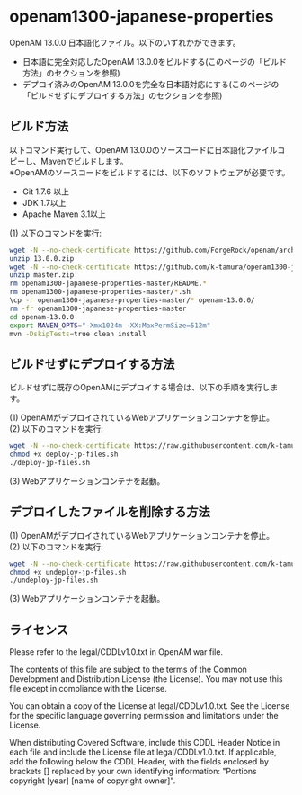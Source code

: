 # openam1300-japanese-properties
OpenAM 13.0.0 日本語化ファイル。以下のいずれかができます。
* 日本語に完全対応したOpenAM 13.0.0をビルドする(このページの「ビルド方法」のセクションを参照)
* デプロイ済みのOpenAM 13.0.0を完全な日本語対応にする(このページの「ビルドせずにデプロイする方法」のセクションを参照)

ビルド方法
------
以下コマンド実行して、OpenAM 13.0.0のソースコードに日本語化ファイルコピーし、Mavenでビルドします。  
※OpenAMのソースコードをビルドするには、以下のソフトウェアが必要です。
- Git 1.7.6 以上
- JDK 1.7以上
- Apache Maven 3.1以上

(1) 以下のコマンドを実行:  
```bash
wget -N --no-check-certificate https://github.com/ForgeRock/openam/archive/13.0.0.zip
unzip 13.0.0.zip
wget -N --no-check-certificate https://github.com/k-tamura/openam1300-japanese-properties/archive/master.zip
unzip master.zip
rm openam1300-japanese-properties-master/README.*
rm openam1300-japanese-properties-master/*.sh
\cp -r openam1300-japanese-properties-master/* openam-13.0.0/
rm -fr openam1300-japanese-properties-master
cd openam-13.0.0
export MAVEN_OPTS="-Xmx1024m -XX:MaxPermSize=512m"
mvn -DskipTests=true clean install
```

ビルドせずにデプロイする方法
------
ビルドせずに既存のOpenAMにデプロイする場合は、以下の手順を実行します。

(1) OpenAMがデプロイされているWebアプリケーションコンテナを停止。  
(2) 以下のコマンドを実行:  
```bash
wget -N --no-check-certificate https://raw.githubusercontent.com/k-tamura/openam1300-japanese-properties/master/deploy-jp-files.sh
chmod +x deploy-jp-files.sh
./deploy-jp-files.sh
```
(3) Webアプリケーションコンテナを起動。  

デプロイしたファイルを削除する方法
------
(1) OpenAMがデプロイされているWebアプリケーションコンテナを停止。  
(2) 以下のコマンドを実行:  
```bash
wget -N --no-check-certificate https://raw.githubusercontent.com/k-tamura/openam1300-japanese-properties/master/undeploy-jp-files.sh
chmod +x undeploy-jp-files.sh
./undeploy-jp-files.sh
```
(3) Webアプリケーションコンテナを起動。  

ライセンス
------
Please refer to the legal/CDDLv1.0.txt in OpenAM war file.

The contents of this file are subject to the terms of the Common Development and Distribution License (the License). You may not use this file except in compliance with the License.

You can obtain a copy of the License at legal/CDDLv1.0.txt. See the License for the specific language governing permission and limitations under the License.

When distributing Covered Software, include this CDDL Header Notice in each file and include the License file at legal/CDDLv1.0.txt. If applicable, add the following below the CDDL Header, with the fields enclosed by brackets [] replaced by your own identifying information: "Portions copyright [year] [name of copyright owner]".
